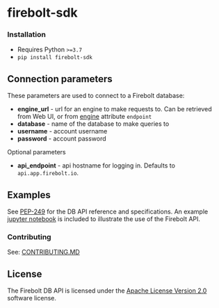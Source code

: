 # firebolt-sdk
### Installation

* Requires Python `>=3.7`
* `pip install firebolt-sdk`


## Connection parameters
These parameters are used to connect to a Firebolt database:
- **engine_url** - url for an engine to make requests to. Can be retrieved from Web UI, or from [engine](https://github.com/firebolt-db/firebolt-sdk/tree/main/src/firebolt/model/engine.py) attribute `endpoint`
- **database** - name of the database to make queries to
- **username** - account username
- **password** - account password

Optional parameters
- **api_endpoint** - api hostname for logging in. Defaults to `api.app.firebolt.io`.

## Examples
See [PEP-249](https://www.python.org/dev/peps/pep-0249) for the DB API reference and specifications. An example [jupyter notebook](https://github.com/firebolt-db/firebolt-sdk/tree/main/examples/dbapi.ipynb) is included to illustrate the use of the Firebolt API.

### Contributing

See: [CONTRIBUTING.MD](https://github.com/firebolt-db/firebolt-sdk/tree/main/CONTRIBUTING.MD)

## License
The Firebolt DB API is licensed under the [Apache License Version 2.0](https://github.com/firebolt-db/firebolt-sdk/tree/main/LICENSE) software license.
